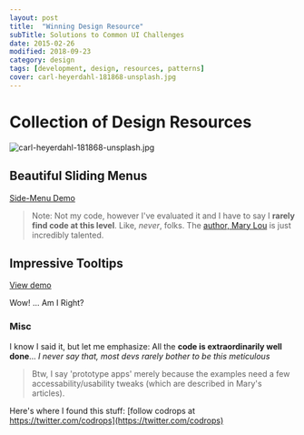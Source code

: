 ```yaml
---
layout: post
title:  "Winning Design Resource"
subTitle: Solutions to Common UI Challenges
date: 2015-02-26
modified: 2018-09-23
category: design
tags: [development, design, resources, patterns]
cover: carl-heyerdahl-181868-unsplash.jpg
---
```


# Collection of Design Resources

![carl-heyerdahl-181868-unsplash.jpg](carl-heyerdahl-181868-unsplash.jpg)

## Beautiful Sliding Menus

[Side-Menu Demo](http://tympanus.net/Development/OffCanvasMenuEffects/cornerbox_nested.html)

> Note: Not my code, however I've evaluated it and I have to say I **rarely find code at this level**. Like, _never_, folks.
> The [author, Mary Lou](http://tympanus.net/codrops/author/crnacura/) is just incredibly talented.

## Impressive Tooltips

[View demo](http://tympanus.net/codrops/2014/10/07/tooltip-styles-inspiration/)

Wow! ... Am I Right?

### Misc

I know I said it, but let me emphasize: All the **code is extraordinarily well done**... _I never say that, most devs rarely bother to be this meticulous_

> Btw, I say 'prototype apps' merely because the examples need a few accessability/usability tweaks (which are described in Mary's articles).

Here's where I found this stuff: [follow codrops at https://twitter.com/codrops](https://twitter.com/codrops)
